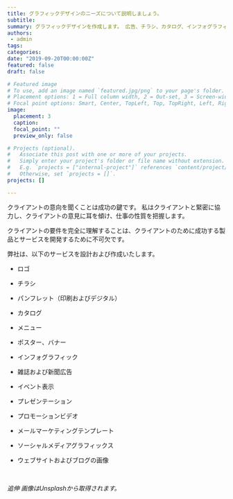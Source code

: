 ```yaml
---
title: グラフィックデザインのニーズについて説明しましょう。
subtitle: 
summary: グラフィックデザインを作成します。 広告、チラシ、カタログ、インフォグラフィック、ビデオなど。
authors: 
 - admin
tags:
categories:
date: "2019-09-20T00:00:00Z"
featured: false
draft: false

# Featured image
# To use, add an image named `featured.jpg/png` to your page's folder.
# Placement options: 1 = Full column width, 2 = Out-set, 3 = Screen-width
# Focal point options: Smart, Center, TopLeft, Top, TopRight, Left, Right, BottomLeft, Bottom, BottomRight
image:
  placement: 3
  caption: 
  focal_point: ""
  preview_only: false

# Projects (optional).
#   Associate this post with one or more of your projects.
#   Simply enter your project's folder or file name without extension.
#   E.g. `projects = ["internal-project"]` references `content/project/deep-learning/index.md`.
#   Otherwise, set `projects = []`.
projects: []

---
```


クライアントの意向を聞くことは成功の鍵です。 私はクライアントと緊密に協力し、クライアントの意見に耳を傾け、仕事の性質を把握します。 

クライアントの要件を完全に理解することは、クライアントのために成功する製品とサービスを開発するために不可欠です。

弊社は、以下のサービスを設計および作成いたします。

-	ロゴ

-	チラシ

-	パンフレット（印刷およびデジタル）

-	カタログ

-	メニュー

-	ポスター、バナー

-	インフォグラフィック

-	雑誌および新聞広告

-	イベント表示

-	プレゼンテーション

-	プロモーションビデオ

-	メールマーケティングテンプレート

-	ソーシャルメディアグラフィックス

-	ウェブサイトおよびブログの画像

</br>

*追伸 画像はUnsplashから取得されます。*

